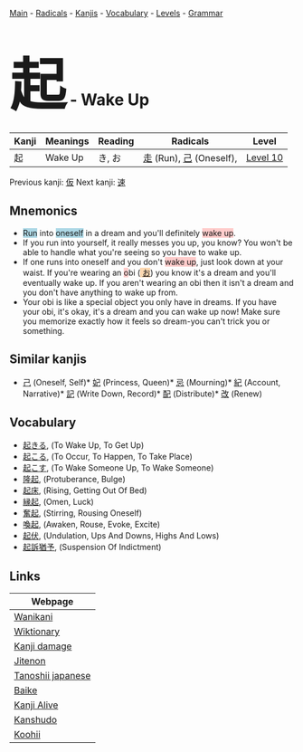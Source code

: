 <style> bigfont {font-size: 100px}</style>
[Main](../index.md) -
[Radicals](../radicals.md) -
[Kanjis](../kanjis.md) -
[Vocabulary](../vocabulary.md) -
[Levels](../levels.md) -
[Grammar](../grammar.md)
# <bigfont> 起</bigfont> - Wake Up 

| Kanji | Meanings | Reading | Radicals | Level |
| --- | --- | --- | --- | --- |
| 起 | Wake Up | き, お | [走](../radicals/走.md) (Run), [己](../radicals/己.md) (Oneself),  | [Level 10](../levels/wk_level10.md) |

Previous kanji: [仮](仮.md) Next kanji: [速](速.md) 

## Mnemonics
 * <span style="background-color:#ADD8E6"> Run</span> into <span style="background-color:#ADD8E6"> oneself</span> in a dream and you'll definitely <span style="background-color:#ffcccb"> wake up</span>.
* If you run into yourself, it really messes you up, you know? You won't be able to handle what you're seeing so you have to wake up.
* If one runs into oneself and you don't <span style="background-color:#ffcccb"> wake up</span>, just look down at your waist. If you're wearing an <span style="background-color:#ffcccb"> o</span>bi (<span style="background-color:#fed8b1"> [お](https://jisho.org/search/お)</span>) you know it's a dream and you'll eventually wake up. If you aren't wearing an obi then it isn't a dream and you don't have anything to wake up from.
* Your obi is like a special object you only have in dreams. If you have your obi, it's okay, it's a dream and you can wake up now! Make sure you memorize exactly how it feels so dream-you can't trick you or something.


## Similar kanjis
 * [己](己.md) (Oneself, Self)* [妃](妃.md) (Princess, Queen)* [忌](忌.md) (Mourning)* [紀](紀.md) (Account, Narrative)* [記](記.md) (Write Down, Record)* [配](配.md) (Distribute)* [改](改.md) (Renew)


## Vocabulary
 * [起きる](../vocabulary/起.md), (To Wake Up, To Get Up)
* [起こる](../vocabulary/起.md), (To Occur, To Happen, To Take Place)
* [起こす](../vocabulary/起.md), (To Wake Someone Up, To Wake Someone)
* [隆起](../vocabulary/起.md), (Protuberance, Bulge)
* [起床](../vocabulary/起.md), (Rising, Getting Out Of Bed)
* [縁起](../vocabulary/起.md), (Omen, Luck)
* [奮起](../vocabulary/起.md), (Stirring, Rousing Oneself)
* [喚起](../vocabulary/起.md), (Awaken, Rouse, Evoke, Excite)
* [起伏](../vocabulary/起.md), (Undulation, Ups And Downs, Highs And Lows)
* [起訴猶予](../vocabulary/起.md), (Suspension Of Indictment)



## Links 

| Webpage |
| --- |
| [Wanikani          ](https://www.wanikani.com/kanji/起) |
| [Wiktionary        ](https://en.wiktionary.org/wiki/起) |
| [Kanji damage      ](http://www.kanjidamage.com/kanji/search?utf8=✓&q=起) |
| [Jitenon           ](https://jitenon.com/kanji/起) |
| [Tanoshii japanese ](https://www.tanoshiijapanese.com/dictionary/kanji.cfm?k=起) |
| [Baike             ](https://baike.baidu.com/item/起) |
| [Kanji Alive       ](https://app.kanjialive.com/起) |
| [Kanshudo          ](https://www.kanshudo.com/searchmn?q=起) |
| [Koohii            ](https://kanji.koohii.com/study/kanji/起) |
